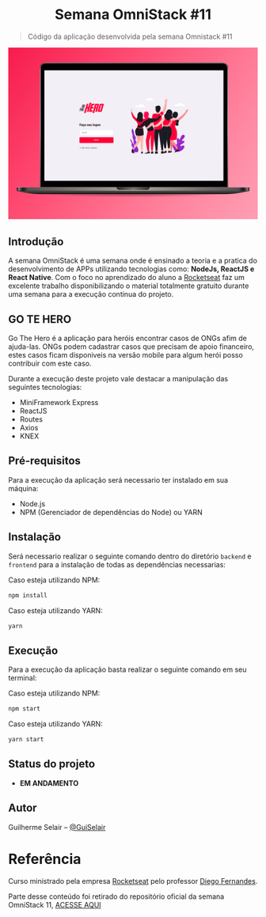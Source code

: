 <h1 align="center">
    Semana OmniStack #11
</h1>

> Código da aplicação desenvolvida pela semana Omnistack #11

![](.github/welcome.jpg)


## Introdução

A semana OmniStack é uma semana onde é ensinado a teoria e a pratica do desenvolvimento de APPs utilizando tecnologias como: **NodeJs, ReactJS e React Native**. 
Com o foco no aprendizado do aluno a [Rocketseat](https://rocketseat.com.br/) faz um excelente trabalho disponibilizando o material totalmente gratuito durante uma semana para a execução continua do projeto.


## GO TE HERO

Go The Hero é a aplicação para heróis encontrar casos de ONGs afim de ajuda-las. ONGs podem cadastrar casos que precisam de apoio financeiro, estes casos ficam disponiveis na versão mobile para algum herói posso contribuir com este caso.

Durante a execução deste projeto vale destacar a manipulação das seguintes tecnologias:
 - MiniFramework Express
 - ReactJS
 - Routes
 - Axios
 - KNEX


## Pré-requisitos

Para a execução da aplicação será necessario ter instalado em sua máquina:
 - Node.js
 - NPM (Gerenciador de dependências do Node) ou YARN

## Instalação

Será necessario realizar o seguinte comando dentro do diretório ```backend``` e ``frontend`` para a instalação de todas as dependências necessarias:

Caso esteja utilizando NPM:

```sh
npm install
```
Caso esteja utilizando YARN:

```sh
yarn
```


## Execução

Para a execução da aplicação basta realizar o seguinte comando em seu terminal:

Caso esteja utilizando NPM:

```sh
npm start
```
Caso esteja utilizando YARN:

```sh
yarn start
```


## Status do projeto

 - **EM ANDAMENTO**

## Autor

Guilherme Selair – [@GuiSelair](https://github.com/GuiSelair)

# Referência
 Curso ministrado pela empresa [Rocketseat](https://rocketseat.com.br/) pelo professor [Diego Fernandes](https://github.com/diego3g).

 Parte desse conteúdo foi retirado do repositório oficial da semana OmniStack 11, [ACESSE AQUI](https://github.com/Rocketseat/semana-omnistack-11)
